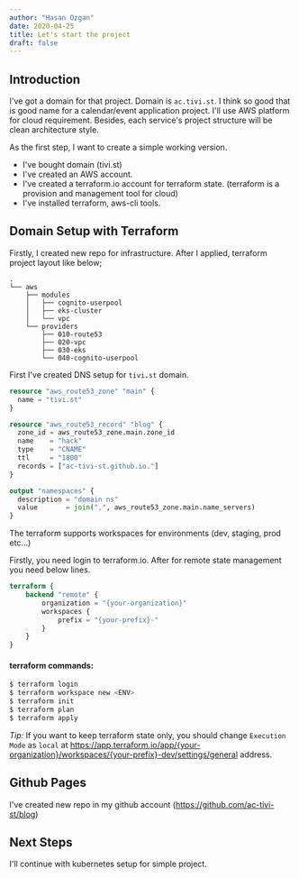 ```yaml
---
author: "Hasan Ozgan"
date: 2020-04-25
title: Let's start the project
draft: false
---
```


## Introduction

I've got a domain for that project. Domain is `ac.tivi.st`. I think so good that is good name for a calendar/event application project.
I'll use AWS platform for cloud requirement. Besides, each service's project structure will be clean architecture style.

As the first step, I want to create a simple working version.

- I've bought domain (tivi.st)
- I've created an AWS account.
- I've created a terraform.io account for terraform state. (terraform is a provision and management tool for cloud)
- I've installed terraform, aws-cli tools.


## Domain Setup with Terraform

Firstly, I created new repo for infrastructure. After I applied, terraform project layout like below;

```
.
└── aws
    ├── modules
    │   ├── cognito-userpool
    │   ├── eks-cluster
    │   └── vpc
    └── providers
        ├── 010-route53
        ├── 020-vpc
        ├── 030-eks
        └── 040-cognito-userpool
```

First I've created DNS setup for `tivi.st` domain.

```terraform
resource "aws_route53_zone" "main" {
  name = "tivi.st"
}

resource "aws_route53_record" "blog" {
  zone_id = aws_route53_zone.main.zone_id
  name    = "hack"
  type    = "CNAME"
  ttl     = "1800"
  records = ["ac-tivi-st.github.io."]
}

output "namespaces" {
  description = "domain ns"
  value       = join(",", aws_route53_zone.main.name_servers)
}
```

The terraform supports workspaces for environments (dev, staging, prod etc...)

Firstly, you need login to terraform.io. After for remote state management you need below lines.

```terraform
terraform {
    backend "remote" {
        organization = "{your-organization}"
        workspaces {
            prefix = "{your-prefix}-"
        }
    }
}
```

#### terraform commands:

```bash
$ terraform login
$ terraform workspace new <ENV>
$ terraform init
$ terraform plan
$ terraform apply
```

*Tip:* If you want to keep terraform state only, you should change `Execution Mode` as `local` at https://app.terraform.io/app/{your-organization}/workspaces/{your-prefix}-dev/settings/general address.


## Github Pages

I've created new repo in my github account (https://github.com/ac-tivi-st/blog)

## Next Steps

I'll continue with kubernetes setup for simple project.
